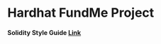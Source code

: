 # Hardhat FundMe Project

#### Solidity Style Guide [Link](https://docs.soliditylang.org/en/v0.8.15/style-guide.html)
